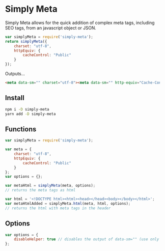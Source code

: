 # Simply Meta
Simply Meta allows for the quick addition of complex meta tags, including SEO tags, from an javascript object or JSON.

```js
var simplyMeta = require('simply-meta');
return simplyMeta({
    charset: "utf-8",
    httpEquiv: {
        cacheControl: "Public"
    }
});
```

Outputs...

```html
<meta data-sm="" charset="utf-8"><meta data-sm="" http-equiv="Cache-Control" content="Public">
```

## Install
```sh
npm i -D simply-meta
yarn add -D simply-meta
```


## Functions
```js
var simplyMeta = require('simply-meta');

var meta = {
    charset: "utf-8",
    httpEquiv: {
        cacheControl: "Public"
    }
};
var options = {};

var metaHtml = simplyMeta(meta, options);
// returns the meta tags as html

var html = '<!DOCTYPE html><html><head></head><body></body></html>';
var metaHtmlAdded = simplyMeta.html(meta, html, options);
// returns the html with meta tags in the header
```

## Options
```js
var options = {
    disableHelper: true // disables the output of data-sm="" (use only if you are not reusing the html)
};
```
